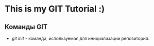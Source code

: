 # This is my GIT Tutorial :)

## Команды GIT

* *git init* - команда, используемая для инициализации репозитория.